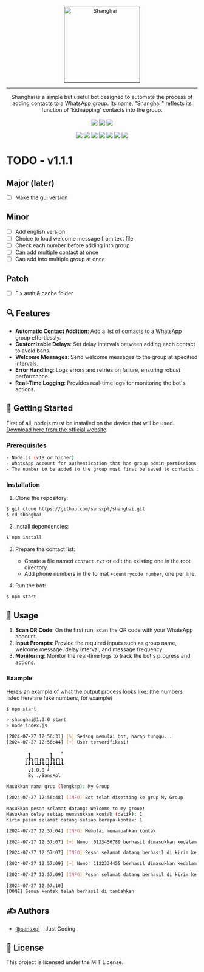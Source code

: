 <p align="center">
  <a href="" rel="noopener">
 <img height=200px src="https://i.imgur.com/hiRIpy2.png" alt="Shanghai"></a>
</p>

---

<p align="center"> 
Shanghai is a simple but useful bot designed to automate the process of adding contacts to a WhatsApp group. Its name, "Shanghai," reflects its function of 'kidnapping' contacts into the group.
    </br> </br> 
    <img src="https://img.shields.io/badge/NODEJS-18.x-ebcb8b?style=flat-square"/>  <img src="https://img.shields.io/badge/LICENSE-MIT-blue?style=flat-square"/> <img src="https://img.shields.io/badge/VERSION-1.0.0-a3be8c?style=flat-square"/><br/>
</p>

<p align='center'>
<a href="#features"><img src="https://img.shields.io/badge/features-2e3440?style=for-the-badge"/></a> <a href="#getting_started"><img src="https://img.shields.io/badge/Getting Started-2e3440?style=for-the-badge"/></a> <a href="#prerequisites"><img src="https://img.shields.io/badge/Prerequisites-2e3440?style=for-the-badge"/></a> <a href="#installation"><img src="https://img.shields.io/badge/Installation-2e3440?style=for-the-badge"/></a> <a href="#usage"><img src="https://img.shields.io/badge/Usage-2e3440?style=for-the-badge"/></a> <a href="#authors"><img src="https://img.shields.io/badge/Authors-2e3440?style=for-the-badge"/></a> <a href="#license"><img src="https://img.shields.io/badge/License-2e3440?style=for-the-badge"/></a>
</p>  

# TODO - v1.1.1
## Major (later)
- [ ] Make the gui version
## Minor
- [ ] Add english version
- [ ] Choice to load welcome message from text file
- [ ] Check each number before adding into group
- [ ] Can add multiple contact at once
- [ ] Can add into multiple group at once
## Patch
- [ ] Fix auth & cache folder
      
## 🔍 Features <a name = "features"></a>
- **Automatic Contact Addition**: Add a list of contacts to a WhatsApp group effortlessly.
- **Customizable Delays**: Set delay intervals between adding each contact to avoid bans.
- **Welcome Messages**: Send welcome messages to the group at specified intervals.
- **Error Handling**: Logs errors and retries on failure, ensuring robust performance.
- **Real-Time Logging**: Provides real-time logs for monitoring the bot's actions.

## 🚀 Getting Started <a name = "getting_started"></a>
First of all, nodejs must be installed on the device that will be used. </br>
<a href="https://nodejs.org/en/download/package-manager" target="_blank">Download here from the official website</a>

### Prerequisites <a name = "prerequisites"></a>
```bash
- Node.js (v18 or higher)
- WhatsApp account for authentication that has group admin permissions
- The number to be added to the group must first be saved to contacts in order to be added to the group.
```

### Installation <a name = "installation"></a>
1. Clone the repository:
```bash
$ git clone https://github.com/sansxpl/shanghai.git
$ cd shanghai
```

2. Install dependencies:
```bash
$ npm install
```

3. Prepare the contact list:
   - Create a file named `contact.txt` or edit the existing one in the root directory.
   - Add phone numbers in the format `+countrycode number`, one per line.

4. Run the bot:
```bash
$ npm start
```

## 🎈 Usage <a name="usage"></a>
1. **Scan QR Code**: On the first run, scan the QR code with your WhatsApp account.
2. **Input Prompts**: Provide the required inputs such as group name, welcome message, delay interval, and message frequency.
3. **Monitoring**: Monitor the real-time logs to track the bot's progress and actions.

### Example
Here’s an example of what the output process looks like:
(the numbers listed here are fake numbers, for example)
```bash
$ npm start

> shanghai@1.0.0 start
> node index.js

[2024-07-27 12:56:31] [%] Sedang memulai bot, harap tunggu...
[2024-07-27 12:56:44] [+] User terverifikasi!

        ┓       ┓   •
       ┏┣┓┏┓┏┓┏┓┣┓┏┓┓
       ┛┛┗┗┻┛┗┗┫┛┗┗┻┗
        v1.0.0 ┛
        By ./SansXpl

Masukkan nama grup (lengkap): My Group

[2024-07-27 12:56:48] [INFO] Bot telah disetting ke grup My Group

Masukkan pesan selamat datang: Welcome to my group!
Masukkan delay setiap memasukkan kontak (detik): 1
Kirim pesan selamat datang setiap berapa kontak: 1

[2024-07-27 12:57:04] [INFO] Memulai menambahkan kontak

[2024-07-27 12:57:07] [+] Nomor 0123456789 berhasil dimasukkan kedalam grup My Group

[2024-07-27 12:57:07] [INFO] Pesan selamat datang berhasil di kirim ke grup My Group

[2024-07-27 12:57:09] [+] Nomor 1122334455 berhasil dimasukkan kedalam grup My Group

[2024-07-27 12:57:09] [INFO] Pesan selamat datang berhasil di kirim ke grup My Group

[2024-07-27 12:57:10]
[DONE] Semua kontak telah berhasil di tambahkan
```

## ✍️ Authors <a name = "authors"></a>

- [@sansxpl](https://github.com/sansxpl) - Just Coding

## 📃 License <a name = "license"></a>
This project is licensed under the MIT License.
